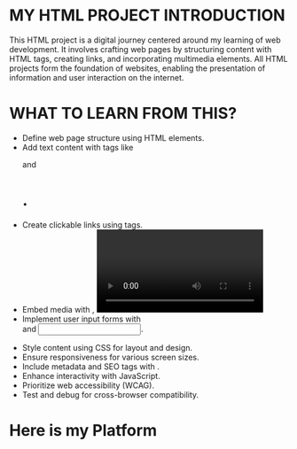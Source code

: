 # MY HTML PROJECT INTRODUCTION
This HTML project is a digital journey centered around my learning of web development. It involves crafting web pages by structuring content with HTML tags, creating links, and incorporating multimedia elements. All HTML projects form the foundation of websites, enabling the presentation of information and user interaction on the internet.
# WHAT TO LEARN FROM THIS?
  - Define web page structure using HTML elements.
  - Add text content with tags like <p> and <h1>.
  - Create clickable links using <a> tags.
  - Embed media with <img>, <video>, and <audio> tags.
  - Implement user input forms with <form> and <input>.
  - Style content using CSS for layout and design.
  - Ensure responsiveness for various screen sizes.
  - Include metadata and SEO tags with <meta>.
  - Enhance interactivity with JavaScript.
  - Prioritize web accessibility (WCAG).
  - Test and debug for cross-browser compatibility.
  # Here is my Platform 
  

